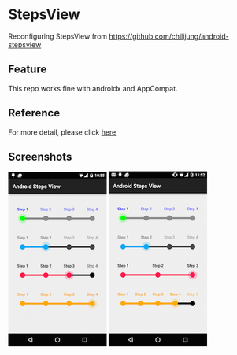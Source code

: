 # StepsView
Reconfiguring StepsView from https://github.com/chilijung/android-stepsview

## Feature

This repo works fine with androidx and AppCompat.

## Reference
For more detail, please click [here](https://github.com/chilijung/android-stepsview)

## Screenshots
![](screenshots/image1.png)
![](screenshots/image2.png)

